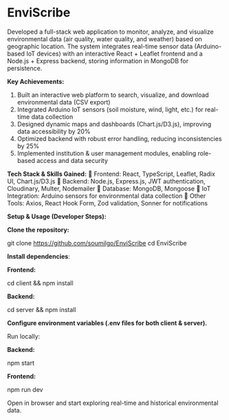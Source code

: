 # EnviScribe
Developed a full-stack web application to monitor, analyze, and visualize environmental data (air quality, water quality, and weather) based on geographic location. The system integrates real-time sensor data (Arduino-based IoT devices) with an interactive React + Leaflet frontend and a Node.js + Express backend, storing information in MongoDB for persistence.

**Key Achievements:**

1. Built an interactive web platform to search, visualize, and download environmental data (CSV export)
2. Integrated Arduino IoT sensors (soil moisture, wind, light, etc.) for real-time data collection
3. Designed dynamic maps and dashboards (Chart.js/D3.js), improving data accessibility by 20%
4. Optimized backend with robust error handling, reducing inconsistencies by 25%
5. Implemented institution & user management modules, enabling role-based access and data security

**Tech Stack & Skills Gained:**
🔹 Frontend: React, TypeScript, Leaflet, Radix UI, Chart.js/D3.js
🔹 Backend: Node.js, Express.js, JWT authentication, Cloudinary, Multer, Nodemailer
🔹 Database: MongoDB, Mongoose
🔹 IoT Integration: Arduino sensors for environmental data collection
🔹 Other Tools: Axios, React Hook Form, Zod validation, Sonner for notifications

**Setup & Usage (Developer Steps):**

**Clone the repository:**

git clone https://github.com/soumilgo/EnviScribe
cd EnviScribe

**Install dependencies**:

**Frontend:**

cd client && npm install

**Backend:**

cd server && npm install

**Configure environment variables (.env files for both client & server).**

Run locally:

**Backend:**

npm start

**Frontend:**

npm run dev

Open in browser and start exploring real-time and historical environmental data.

